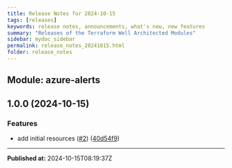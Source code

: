 ```yaml
---
title: Release Notes for 2024-10-15
tags: [releases]
keywords: release notes, announcements, what's new, new features
summary: "Releases of the Terraform Well Architected Modules"
sidebar: mydoc_sidebar
permalink: release_notes_20241015.html
folder: release_notes
---
```


## Module: azure-alerts
## 1.0.0 (2024-10-15)


### Features

* add initial resources ([#2](https://github.com/CloudNationHQ/terraform-azure-alerts/releases/tag/v1.0.0)) ([40d54f9](https://github.com/CloudNationHQ/terraform-azure-alerts/commit/40d54f93017a20ba8f8c409ac3e9ae03b6cdd5fa))

---

**Published at:** 2024-10-15T08:19:37Z

